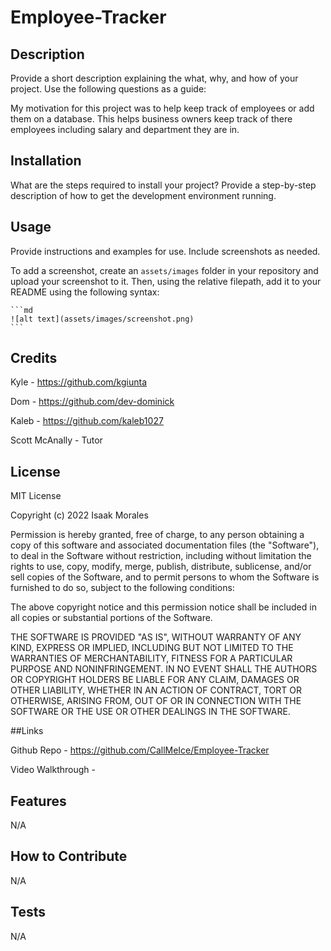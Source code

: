 # Employee-Tracker

## Description

Provide a short description explaining the what, why, and how of your project. Use the following questions as a guide:

My motivation for this project was to help keep track of employees or add them on a database. This helps business owners keep track of there employees including salary and department they are in. 

## Installation

What are the steps required to install your project? Provide a step-by-step description of how to get the development environment running.

## Usage

Provide instructions and examples for use. Include screenshots as needed.

To add a screenshot, create an `assets/images` folder in your repository and upload your screenshot to it. Then, using the relative filepath, add it to your README using the following syntax:

    ```md
    ![alt text](assets/images/screenshot.png)
    ```

## Credits

Kyle - https://github.com/kgiunta

Dom - https://github.com/dev-dominick

Kaleb - https://github.com/kaleb1027

Scott McAnally - Tutor

## License

MIT License

Copyright (c) 2022 Isaak Morales

Permission is hereby granted, free of charge, to any person obtaining a copy
of this software and associated documentation files (the "Software"), to deal
in the Software without restriction, including without limitation the rights
to use, copy, modify, merge, publish, distribute, sublicense, and/or sell
copies of the Software, and to permit persons to whom the Software is
furnished to do so, subject to the following conditions:

The above copyright notice and this permission notice shall be included in all
copies or substantial portions of the Software.

THE SOFTWARE IS PROVIDED "AS IS", WITHOUT WARRANTY OF ANY KIND, EXPRESS OR
IMPLIED, INCLUDING BUT NOT LIMITED TO THE WARRANTIES OF MERCHANTABILITY,
FITNESS FOR A PARTICULAR PURPOSE AND NONINFRINGEMENT. IN NO EVENT SHALL THE
AUTHORS OR COPYRIGHT HOLDERS BE LIABLE FOR ANY CLAIM, DAMAGES OR OTHER
LIABILITY, WHETHER IN AN ACTION OF CONTRACT, TORT OR OTHERWISE, ARISING FROM,
OUT OF OR IN CONNECTION WITH THE SOFTWARE OR THE USE OR OTHER DEALINGS IN THE
SOFTWARE.

##Links

Github Repo - https://github.com/CallMeIce/Employee-Tracker

Video Walkthrough - 

## Features

N/A

## How to Contribute

N/A
## Tests

N/A